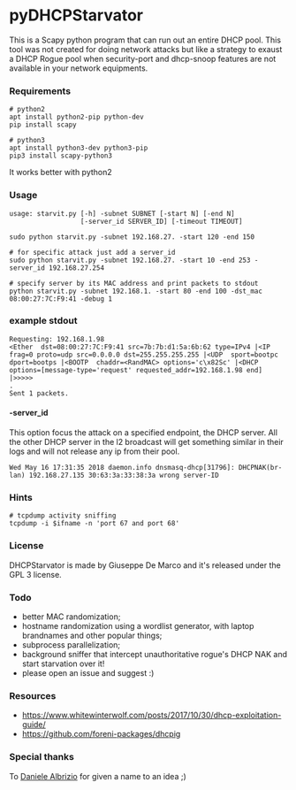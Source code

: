 # pyDHCPStarvator

This is a Scapy python program that can run out an entire DHCP pool.
This tool was not created for doing network attacks but like a strategy to exaust a DHCP Rogue pool when security-port and dhcp-snoop features are not available in your network equipments.

### Requirements
````
# python2
apt install python2-pip python-dev
pip install scapy

# python3
apt install python3-dev python3-pip
pip3 install scapy-python3
````
It works better with python2

### Usage
````
usage: starvit.py [-h] -subnet SUBNET [-start N] [-end N]
                  [-server_id SERVER_ID] [-timeout TIMEOUT]

sudo python starvit.py -subnet 192.168.27. -start 120 -end 150

# for specific attack just add a server_id
sudo python starvit.py -subnet 192.168.27. -start 10 -end 253 -server_id 192.168.27.254

# specify server by its MAC address and print packets to stdout
python starvit.py -subnet 192.168.1. -start 80 -end 100 -dst_mac 08:00:27:7C:F9:41 -debug 1
````

### example stdout
````
Requesting: 192.168.1.98
<Ether  dst=08:00:27:7C:F9:41 src=7b:7b:d1:5a:6b:62 type=IPv4 |<IP  frag=0 proto=udp src=0.0.0.0 dst=255.255.255.255 |<UDP  sport=bootpc dport=bootps |<BOOTP  chaddr=<RandMAC> options='c\x82Sc' |<DHCP  options=[message-type='request' requested_addr=192.168.1.98 end] |>>>>>
.
Sent 1 packets.
````

#### -server_id
This option focus the attack on a specified endpoint, the DHCP server.
All the other DHCP server in the l2 broadcast will get something similar in their logs and will not release any ip from their pool.
````
Wed May 16 17:31:35 2018 daemon.info dnsmasq-dhcp[31796]: DHCPNAK(br-lan) 192.168.27.135 30:63:3a:33:38:3a wrong server-ID
````

### Hints
````
# tcpdump activity sniffing
tcpdump -i $ifname -n 'port 67 and port 68'
````
### License

DHCPStarvator is made by Giuseppe De Marco and it's released under the GPL 3 license.

### Todo

- better MAC randomization;
- hostname randomization using a wordlist generator, with laptop brandnames and other popular things;
- subprocess parallelization;
- background sniffer that intercept unauthoritative rogue's DHCP NAK and start starvation over it!
- please open an issue and suggest :)

### Resources

- https://www.whitewinterwolf.com/posts/2017/10/30/dhcp-exploitation-guide/
- https://github.com/foreni-packages/dhcpig

### Special thanks
To [Daniele Albrizio](https://github.com/speedj) for given a name to an idea ;)
